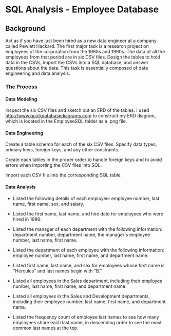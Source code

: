 # SQL Analysis - Employee Database


## Background

Act as if you have just been hired as a new data engineer at a company called Pewlett Hackard. The first major task is a research project on employees of the corporation from the 1980s and 1990s. The data of all the employees from that period are in six CSV files. Design the tables to hold data in the CSVs, import the CSVs into a SQL database, and answer questions about the data. This task is essentially composed of data engineering and data analysis.

### The Process
#### Data Modeling

Inspect the six CSV files and sketch out an ERD of the tables.
I used http://www.quickdatabasediagrams.com to construct my ERD diagram, which is located in the EmployeeSQL folder as a .png file.

#### Data Engineering


Create a table schema for each of the six CSV files. Specify data types, primary keys, foreign keys, and any other constraints.

Create each tables in the proper order to handle foreign keys and to avoid errors when importing the CSV files into SQL.

Import each CSV file into the corresponding SQL table.



#### Data Analysis

- Listed the following details of each employee: employee number, last name, first name, sex, and salary.


- Listed the first name, last name, and hire date for employees who were hired in 1986.


- Listed the manager of each department with the following information: department number, department name, the manager's employee number, last name, first name.


- Listed the department of each employee with the following information: employee number, last name, first name, and department name.


- Listed first name, last name, and sex for employees whose first name is "Hercules" and last names begin with "B."


- Listed all employees in the Sales department, including their employee number, last name, first name, and department name.


- Listed all employees in the Sales and Development departments, including their employee number, last name, first name, and department name.


- Listed the frequency count of employee last names to see how many employees share each last name, in descending order to see the most common last names at the top.
